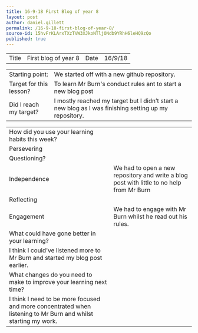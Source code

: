 ```yaml
---
title: 16-9-18 First Blog of year 8
layout: post
author: daniel.gillett
permalink: /16-9-18-first-blog-of-year-8/
source-id: 15hvFrKLArxTXzTVW3XJkoNTljONdb9YRhH6leHQ9zQo
published: true
---
```

<table>
  <tr>
    <td>Title</td>
    <td>First blog of year 8</td>
    <td>Date</td>
    <td>16/9/18</td>
  </tr>
</table>


<table>
  <tr>
    <td>Starting point:</td>
    <td>We started off with a new github repository.</td>
  </tr>
  <tr>
    <td>Target for this lesson?</td>
    <td>To learn Mr Burn's conduct rules ant to start a new blog post</td>
  </tr>
  <tr>
    <td>Did I reach my target? </td>
    <td>I mostly reached my target but I didn’t start a new blog as I was finishing setting up my repository.</td>
  </tr>
</table>


<table>
  <tr>
    <td>How did you use your learning habits this week?</td>
    <td></td>
  </tr>
  <tr>
    <td>Persevering</td>
    <td></td>
  </tr>
  <tr>
    <td>Questioning?</td>
    <td></td>
  </tr>
  <tr>
    <td>Independence</td>
    <td>We had to open a new repository and write a blog post with little to no help from Mr Burn</td>
  </tr>
  <tr>
    <td>Reflecting</td>
    <td></td>
  </tr>
  <tr>
    <td>Engagement</td>
    <td>We had to engage with Mr Burn whilst he read out his rules.</td>
  </tr>
  <tr>
    <td>What could have gone better in your learning?</td>
    <td></td>
  </tr>
  <tr>
    <td>I think I could've listened more to Mr Burn and started my blog post earlier.</td>
    <td></td>
  </tr>
  <tr>
    <td>What changes do you need to make to improve your learning next time?</td>
    <td></td>
  </tr>
  <tr>
    <td>I think I need to be more focused and more concentrated when listening to Mr Burn and whilst starting my work.</td>
    <td></td>
  </tr>
</table>


